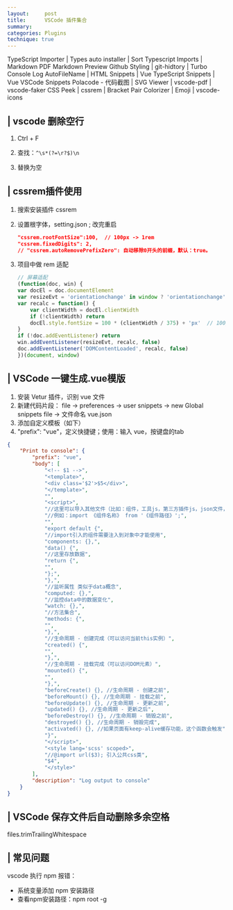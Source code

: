 ```yaml
---
layout:     post
title:      VSCode 插件集合
summary:
categories: Plugins
technique: true
---
```


TypeScript Importer | Types auto installer | Sort Typescript Imports | Markdown PDF 
Markdown Preview Github Styling | git-hidtory | Turbo Console Log
AutoFileName | HTML Snippets | Vue TypeScript Snippets | Vue VSCode Snippets
Polacode - 代码截图 | SVG Viewer | vscode-pdf | vscode-faker
CSS Peek | cssrem | Bracket Pair Colorizer | Emoji | vscode-icons


## | vscode 删除空行

1. Ctrl + F

2. 查找：`^\s*(?=\r?$)\n`

3. 替换为空


## | cssrem插件使用

1. 搜索安装插件 cssrem

2. 设置根字体，setting.json ; 改完重启

    ```json
    "cssrem.rootFontSize":100,  // 100px -> 1rem
    "cssrem.fixedDigits": 2,
    // "cssrem.autoRemovePrefixZero": 自动移除0开头的前缀，默认：true。
    ```

3. 项目中做 rem 适配

    ```javascript
    // 屏幕适配
    (function(doc, win) {
    var docEl = doc.documentElement
    var resizeEvt = 'orientationchange' in window ? 'orientationchange' : 'resize'
    var recalc = function() {
        var clientWidth = docEl.clientWidth
        if (!clientWidth) return
        docEl.style.fontSize = 100 * (clientWidth / 375) + 'px'  // 100px -> 1rem
    }
    if (!doc.addEventListener) return
    win.addEventListener(resizeEvt, recalc, false)
    doc.addEventListener('DOMContentLoaded', recalc, false)
    })(document, window)
    ```
## | VSCode 一键生成.vue模版

1. 安装 Vetur 插件，识别 vue 文件
2. 新建代码片段： file -> preferences -> user snippets -> new Global snippets file -> 文件命名 vue.json
3. 添加自定义模板（如下）
4. "prefix": "vue"，定义快捷键；使用：输入 vue，按键盘的tab

```json
{
    "Print to console": {
        "prefix": "vue",
        "body": [
            "<!-- $1 -->",
            "<template>",
            "<div class='$2'>$5</div>",
            "</template>",
            "",
            "<script>",
            "//这里可以导入其他文件（比如：组件，工具js，第三方插件js，json文件，图片文件等等）",
            "//例如：import 《组件名称》 from '《组件路径》';",
            "",
            "export default {",
            "//import引入的组件需要注入到对象中才能使用",
            "components: {},",
            "data() {",
            "//这里存放数据",
            "return {",
            "",
            "};",
            "},",
            "//监听属性 类似于data概念",
            "computed: {},",
            "//监控data中的数据变化",
            "watch: {},",
            "//方法集合",
            "methods: {",
            "",
            "},",
            "//生命周期 - 创建完成（可以访问当前this实例）",
            "created() {",
            "",
            "},",
            "//生命周期 - 挂载完成（可以访问DOM元素）",
            "mounted() {",
            "",
            "},",
            "beforeCreate() {}, //生命周期 - 创建之前",
            "beforeMount() {}, //生命周期 - 挂载之前",
            "beforeUpdate() {}, //生命周期 - 更新之前",
            "updated() {}, //生命周期 - 更新之后",
            "beforeDestroy() {}, //生命周期 - 销毁之前",
            "destroyed() {}, //生命周期 - 销毁完成",
            "activated() {}, //如果页面有keep-alive缓存功能，这个函数会触发",
            "}",
            "</script>",
            "<style lang='scss' scoped>",
            "//@import url($3); 引入公共css类",
            "$4",
            "</style>"
        ],
        "description": "Log output to console"
    }
}
```

## | VSCode 保存文件后自动删除多余空格

files.trimTrailingWhitespace

## | 常见问题

vscode 执行 npm 报错：

- 系统变量添加 npm 安装路径
- 查看npm安装路径：npm root -g




